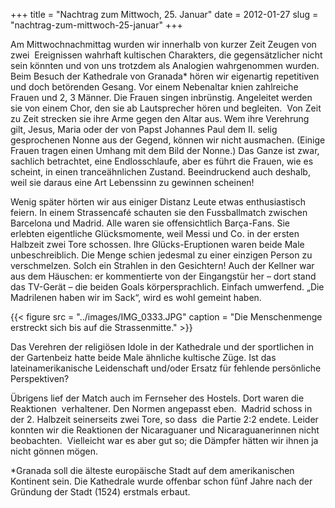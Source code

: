 +++
title = "Nachtrag zum Mittwoch, 25. Januar"
date = 2012-01-27
slug = "nachtrag-zum-mittwoch-25-januar"
+++

Am Mittwochnachmittag wurden wir innerhalb von kurzer Zeit Zeugen von 
zwei  Ereignissen wahrhaft kultischen Charakters, die gegensätzlicher
nicht sein könnten und von uns trotzdem als Analogien wahrgenommen
wurden. Beim Besuch der Kathedrale von Granada\* hören wir eigenartig
repetitiven und doch betörenden Gesang. Vor einem Nebenaltar knien
zahlreiche Frauen und 2, 3 Männer. Die Frauen singen inbrünstig.
Angeleitet werden sie von einem Chor, den sie ab Lautsprecher hören und
begleiten.  Von Zeit zu Zeit strecken sie ihre Arme gegen den Altar aus.
Wem ihre Verehrung gilt, Jesus, Maria oder der von Papst Johannes Paul
dem II. selig gesprochenen Nonne aus der Gegend, können wir nicht
ausmachen. (Einige Frauen tragen einen Umhang mit dem Bild der Nonne.)
Das Ganze ist zwar, sachlich betrachtet, eine Endlosschlaufe, aber es
führt die Frauen, wie es scheint, in einen tranceähnlichen Zustand.
Beeindruckend auch deshalb, weil sie daraus eine Art Lebenssinn zu
gewinnen scheinen!  

Wenig später hörten wir aus einiger Distanz Leute etwas enthusiastisch
feiern. In einem Strassencafé schauten sie den Fussballmatch zwischen
Barcelona und Madrid. Alle waren sie offensichtlich Barça-Fans. Sie
erlebten eigentliche Glücksmomente, weil Messi und Co. in der ersten
Halbzeit zwei Tore schossen. Ihre Glücks-Eruptionen waren beide Male
unbeschreiblich. Die Menge schien jedesmal zu einer einzigen Person zu
verschmelzen. Solch ein Strahlen in den Gesichtern! Auch der Kellner war
aus dem Häuschen: er kommentierte von der Eingangstür her – dort stand
das TV-Gerät – die beiden Goals körpersprachlich. Einfach umwerfend.
„Die Madrilenen haben wir im Sack“, wird es wohl gemeint haben. 

{{< figure src = "../images/IMG_0333.JPG" caption = "Die Menschenmenge erstreckt sich bis auf die Strassenmitte." >}}

Das Verehren der religiösen Idole in der Kathedrale und der sportlichen
in der Gartenbeiz hatte beide Male ähnliche kultische Züge. Ist das
lateinamerikanische Leidenschaft und/oder Ersatz für fehlende
persönliche Perspektiven?    

Übrigens lief der Match auch im Fernseher des Hostels. Dort waren die
Reaktionen  verhaltener. Den Normen angepasst eben.  Madrid schoss in
der 2. Halbzeit seinerseits zwei Tore, so dass  die Partie 2:2 endete.
Leider konnten wir die Reaktionen der Nicaraguaner und Nicaraguanerinnen
nicht beobachten.  Vielleicht war es aber gut so; die Dämpfer hätten wir
ihnen ja nicht gönnen mögen. 

\*Granada soll die älteste europäische Stadt auf dem amerikanischen
Kontinent sein. Die Kathedrale wurde offenbar schon fünf Jahre nach der
Gründung der Stadt (1524) erstmals erbaut.
